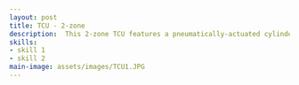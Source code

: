 ```yaml
---
layout: post
title: TCU - 2-zone
description:  This 2-zone TCU features a pneumatically-actuated cylinder coupled to a thermal head that interfaces directly with the customer's semiconductor device. The thermal head integrates thermoelectric coolers (TECs) for active temperature control, supporting an operating range from 0°C to 120°C. An outer, polycarbonate housing surrounds the thermal head, acting as a purge chamber where dry air is introduced to prevent condensation during low-temperature testing. The inner CPU zone is passively cooled via a recirculating water chiller while the outer I/O zone is thermally controlled by four TECs and is driven by an external PID controller with the help of RTDs.
skills: 
- skill 1
- skill 2
main-image: assets/images/TCU1.JPG
---
```

